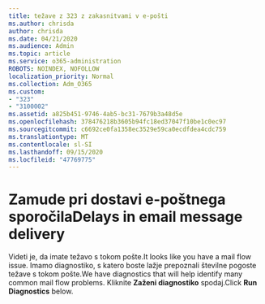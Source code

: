 ```yaml
---
title: težave z 323 z zakasnitvami v e-pošti
ms.author: chrisda
author: chrisda
ms.date: 04/21/2020
ms.audience: Admin
ms.topic: article
ms.service: o365-administration
ROBOTS: NOINDEX, NOFOLLOW
localization_priority: Normal
ms.collection: Adm_O365
ms.custom:
- "323"
- "3100002"
ms.assetid: a825b451-9746-4ab5-bc31-7679b3a48d5e
ms.openlocfilehash: 378476218b3605b94fc18ed37047f10be1c0ec97
ms.sourcegitcommit: c6692ce0fa1358ec3529e59ca0ecdfdea4cdc759
ms.translationtype: MT
ms.contentlocale: sl-SI
ms.lasthandoff: 09/15/2020
ms.locfileid: "47769775"
---
```

# <a name="delays-in-email-message-delivery"></a><span data-ttu-id="83a35-102">Zamude pri dostavi e-poštnega sporočila</span><span class="sxs-lookup"><span data-stu-id="83a35-102">Delays in email message delivery</span></span>

<span data-ttu-id="83a35-103">Videti je, da imate težavo s tokom pošte.</span><span class="sxs-lookup"><span data-stu-id="83a35-103">It looks like you have a mail flow issue.</span></span> <span data-ttu-id="83a35-104">Imamo diagnostiko, s katero boste lažje prepoznali številne pogoste težave s tokom pošte.</span><span class="sxs-lookup"><span data-stu-id="83a35-104">We have diagnostics that will help identify many common mail flow problems.</span></span> <span data-ttu-id="83a35-105">Kliknite **Zaženi diagnostiko** spodaj.</span><span class="sxs-lookup"><span data-stu-id="83a35-105">Click **Run Diagnostics** below.</span></span>
